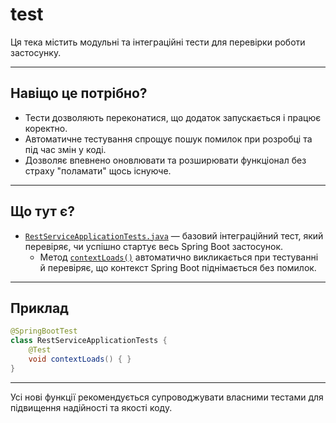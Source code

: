 # test

Ця тека містить модульні та інтеграційні тести для перевірки роботи застосунку.

---

## Навіщо це потрібно?

- Тести дозволяють переконатися, що додаток запускається і працює коректно.
- Автоматичне тестування спрощує пошук помилок при розробці та під час змін у коді.
- Дозволяє впевнено оновлювати та розширювати функціонал без страху "поламати" щось існуюче.

---

## Що тут є?

- [`RestServiceApplicationTests.java`](https://github.com/axolotl1k/DB-RESTfull-service-on-Java/blob/master/src/test/java/com/pliffdax/RESTService/RestServiceApplicationTests.java) — базовий інтеграційний тест, який перевіряє, чи успішно стартує весь Spring Boot застосунок.
    - Метод [`contextLoads()`](https://github.com/axolotl1k/DB-RESTfull-service-on-Java/blob/master/src/test/java/com/pliffdax/RESTService/RestServiceApplicationTests.java#L10) автоматично викликається при тестуванні й перевіряє, що контекст Spring Boot піднімається без помилок.

---

## Приклад

```java
@SpringBootTest
class RestServiceApplicationTests {
    @Test
    void contextLoads() { }
}
```

---

Усі нові функції рекомендується супроводжувати власними тестами для підвищення надійності та якості коду.